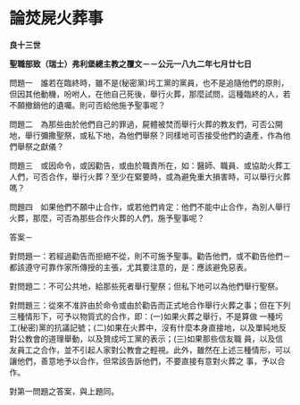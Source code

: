 # 論焚屍火葬事


**良十三世**

**聖職部致（瑞士）弗利堡總主教之覆文－－公元一八九二年七月廿七日**





問題一　誰若在臨終時，雖不是(秘密黨)圬工黨的黨員，也不是追隨他們的原則，但因其他動機，吩咐人，在他自己死後，舉行火葬，那麼試問，這種臨終的人，若不願撤銷他的遺囑。則可否給他施予聖事呢？

問題二　為那些由於他們自己的罪過，屍體被焚而舉行火葬的教友們，可否公開地，舉行彌撒聖祭，或私下地，為他們舉祭？同樣地可否接受他們的遺產，作為他們舉祭之獻儀？

問題三　或因命令，或因勸告，或由於職責所在，如：醫師、職員、或協助火葬工人們，可否合作，舉行火葬？至少在緊要時，或為避免重大損害時，可以舉行火葬嗎？

問題四　如果他們不願中止合作，或若他們肯定：他們不能中止合作，為別人舉行火葬，那麼，可否為那些合作火葬的人們，施予聖事呢？

答案－

對問題一：若經過勸告而拒絕不從，則不可施予聖事。勸告他們，或不勸告他們－都該遵守可靠作家所傳授的主張，尤其要注意的，是：應該避免惡表。

對問題二：不可公共地，給那些死者舉行聖祭；但私下地可以為他們舉行聖祭。

對問題三：從來不准許由於命令或由於勸告而正式地合作舉行火葬之事；但在下列三種情形下，可予以物質式的合作，即：(一)如果火葬之舉行，不是算做
一種圬工(秘密)黨的抗議記號；(二)如果在火葬中，沒有什麼本身直接地，以及單純地反對公教會的道理舉動，以及贊成圬工黨的表示；(三)如果那些信友職
員，以及信友員工之合作，並不引起人家對公教會之輕視。此外，雖然在上述三種情形，可以讓他們，善意地予以合作，但常該告訴他們，不要直接有意對火葬之
事，予以合作。

對第一問題之答案，與上題同。

